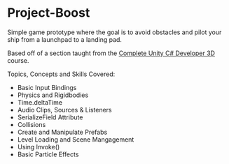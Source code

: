 # Project-Boost
Simple game prototype where the goal is to avoid obstacles and pilot your ship from a launchpad to a landing pad. 

Based off of a section taught from the [Complete Unity C# Developer 3D](https://www.gamedev.tv/p/learn-c-unity-developer-3d-for-video-game-development/?product_id=1503856&coupon_code=JOINUS) course.

Topics, Concepts and Skills Covered:

- Basic Input Bindings
- Physics and Rigidbodies
- Time.deltaTime
- Audio Clips, Sources & Listeners
- SerializeField Attribute
- Collisions
- Create and Manipulate Prefabs
- Level Loading and Scene Mangagement 
- Using Invoke()
- Basic Particle Effects
